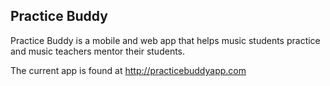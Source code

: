 ## Practice Buddy 

Practice Buddy is a mobile and web app that helps music students practice and music teachers mentor their students.

The current app is found at http://practicebuddyapp.com
